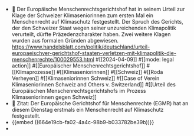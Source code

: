 - 📝 Der Europäische Menschenrechtsgerichtshof hat in seinem Urteil zur Klage der Schweizer Klimaseniorinnen zum ersten Mal ein Menschenrecht auf Klimaschutz festgestellt. Der Spruch des Gerichts, der den Schweizer Staat wegen seiner unzureichenden Klimapolitik verurteilt, dürfte Präzedenzcharakter haben. Zwei weitere Klagen wurden aus formalen Gründen abgewiesen. https://www.handelsblatt.com/politik/deutschland/urteil-europaeischver-gerichtshof-staaten-verletzen-mit-klimapolitik-die-menschenrechte/100029553.html #[[2024-04-09]] #[[mode: legal action]] #[[Europäischer Menschenrechtsgerichtshof]] #[[Klimaprozesse]] #[[Klimaseniorinnen]] #[[Schweiz]] #[[Roda Verheyen]] #[[Klimaseniorinnen Schweiz]] #[[Case of Verein Klimaseniorinnen Schweiz and Others v. Switzerland]] #[[Urteil des Europäischen Menschenrechtsgerichtshofs im Prozess Klimaseniorinnen gegen Schweiz]]
- 📌 Zitat: Der Europäische Gerichtshof für Menschenrechte (EGMR) hat an diesem Dienstag erstmals ein Menschenrecht auf Klimaschutz festgestellt.
- {{embed ((664e19cb-fa02-4a4c-98b9-b033782be39b))}}
-